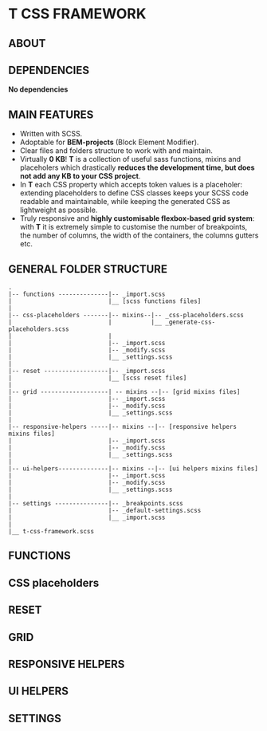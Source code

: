 # T CSS FRAMEWORK

## ABOUT

## DEPENDENCIES

**No dependencies**

## MAIN FEATURES

* Written with SCSS.
* Adoptable for **BEM-projects** (Block Element Modifier).
* Clear files and folders structure to work with and maintain.
* Virtually **0 KB**! **T** is a collection of useful sass functions, mixins and placeholers which drastically **reduces the development time, but does not add any KB to your CSS project**.
* In **T** each CSS property which accepts token values is a placeholer: extending placeholders to define CSS classes keeps your SCSS code readable and maintainable, while keeping the generated CSS as lightweight as possible.
* Truly responsive and **highly customisable flexbox-based grid system**: with **T** it is extremely simple to customise the number of breakpoints, the number of columns, the width of the containers, the columns gutters etc.

## GENERAL FOLDER STRUCTURE

```
.
|-- functions --------------|-- _import.scss
|                           |__ [scss functions files]
|
|-- css-placeholders -------|-- mixins--|-- _css-placeholders.scss
|                           |           |__ _generate-css-placeholders.scss
|                           |
|                           |-- _import.scss
|                           |-- _modify.scss
|                           |__ _settings.scss
|
|-- reset ------------------|-- _import.scss
|                           |__ [scss reset files]
|
|-- grid -------------------| -- mixins --|-- [grid mixins files]
|                           |-- _import.scss
|                           |-- _modify.scss
|                           |__ _settings.scss
|
|-- responsive-helpers -----|-- mixins --|-- [responsive helpers mixins files]
|                           |-- _import.scss
|                           |-- _modify.scss
|                           |__ _settings.scss
|
|-- ui-helpers--------------|-- mixins --|-- [ui helpers mixins files]
|                           |-- _import.scss
|                           |-- _modify.scss
|                           |__ _settings.scss
|
|-- settings ---------------|-- _breakpoints.scss
|                           |-- _default-settings.scss
|                           |__ _import.scss
|
|__ t-css-framework.scss

```

## FUNCTIONS


## CSS placeholders


## RESET


## GRID


## RESPONSIVE HELPERS


## UI HELPERS


## SETTINGS
